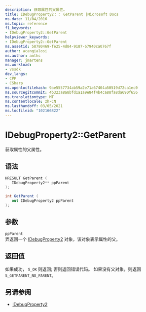 ```yaml
---
description: 获取属性的父属性。
title: IDebugProperty2：： GetParent |Microsoft Docs
ms.date: 11/04/2016
ms.topic: reference
f1_keywords:
- IDebugProperty2::GetParent
helpviewer_keywords:
- IDebugProperty2::GetParent
ms.assetid: 58780469-fe25-4d84-9187-67940ca0767f
author: acangialosi
ms.author: anthc
manager: jmartens
ms.workload:
- vssdk
dev_langs:
- CPP
- CSharp
ms.openlocfilehash: 9ae5557734ab59a2e71a67404a50519d72ca1ec0
ms.sourcegitcommit: 4b323a8a8bfd1a1a9e84f4b4ca88fa8da690f656
ms.translationtype: MT
ms.contentlocale: zh-CN
ms.lasthandoff: 03/05/2021
ms.locfileid: "102166822"
---
```

# <a name="idebugproperty2getparent"></a>IDebugProperty2::GetParent
获取属性的父属性。

## <a name="syntax"></a>语法

```cpp
HRESULT GetParent ( 
   IDebugProperty2** ppParent
);
```

```csharp
int GetParent ( 
   out IDebugProperty2 ppParent
);
```

## <a name="parameters"></a>参数
`ppParent`\
弄返回一个 [IDebugProperty2](../../../extensibility/debugger/reference/idebugproperty2.md) 对象，该对象表示属性的父。

## <a name="return-value"></a>返回值
 如果成功， `S_OK` 则返回; 否则返回错误代码。 如果没有父对象，则返回 `S_GETPARENT_NO_PARENT`。

## <a name="see-also"></a>另请参阅
- [IDebugProperty2](../../../extensibility/debugger/reference/idebugproperty2.md)
